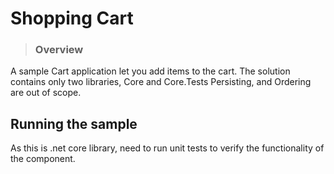 # Shopping Cart


> ### Overview
A sample Cart application let you add items to the cart.
The solution contains only two libraries, Core and Core.Tests
Persisting, and Ordering are out of scope.

## Running the sample
 As this is .net core library, need to run unit tests to verify the functionality of the component.
